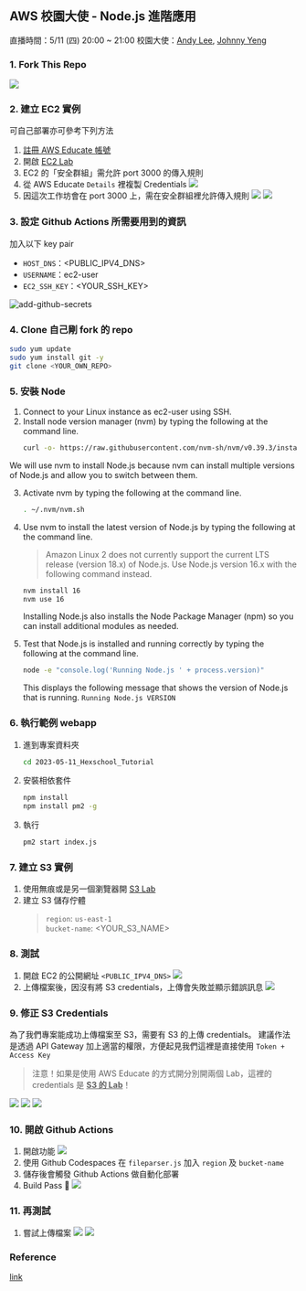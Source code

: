 ## AWS 校園大使 - Node.js 進階應用
直播時間：5/11 (四) 20:00 ~ 21:00
校園大使：[Andy Lee](https://github.com/106207411), [Johnny Yeng](https://github.com/a2902793)

### 1. Fork This Repo
![](./imgs/1-fork.png)

### 2. 建立 EC2 實例
可自己部署亦可參考下列方法
1. [註冊 AWS Educate 帳號](https://awseducate/1)
2. 開啟 [EC2 Lab](https://awseducate.instructure.com/courses/770/assignments/3187?module_item_id=13664)
3. EC2 的「安全群組」需允許 port 3000 的傳入規則
4. 從 AWS Educate `Details` 裡複製 Credentials
    ![](./imgs/2-credentials.png)
5. 因這次工作坊會在 port 3000 上，需在安全群組裡允許傳入規則
    ![](./imgs/3-inbound.png)
    ![](./imgs/3-allow-port-3000.png)

### 3. 設定 Github Actions 所需要用到的資訊
加入以下 key pair
- `HOST_DNS`：<PUBLIC_IPV4_DNS>
- `USERNAME`：ec2-user
- `EC2_SSH_KEY`：<YOUR_SSH_KEY><br>

![add-github-secrets](./imgs/4-add-github-secrets.png)

### 4. Clone 自己剛 fork 的 repo
```bash
sudo yum update
sudo yum install git -y
git clone <YOUR_OWN_REPO>
```

### 5. 安裝 Node
1. Connect to your Linux instance as ec2-user using SSH.
2. Install node version manager (nvm) by typing the following at the command line.
    ```bash
    curl -o- https://raw.githubusercontent.com/nvm-sh/nvm/v0.39.3/install.sh | bash
    ```
We will use nvm to install Node.js because nvm can install multiple versions of Node.js and allow you to switch between them.

3. Activate nvm by typing the following at the command line.
    ```bash
    . ~/.nvm/nvm.sh
    ```

4. Use nvm to install the latest version of Node.js by typing the following at the command line.
    > Amazon Linux 2 does not currently support the current LTS release (version 18.x) of Node.js. Use Node.js version 16.x with the following command instead.
    ```bash
    nvm install 16
    nvm use 16
    ```
    
    Installing Node.js also installs the Node Package Manager (npm) so you can install additional modules as needed.
5. Test that Node.js is installed and running correctly by typing the following at the command line.
    ```bash
    node -e "console.log('Running Node.js ' + process.version)"
    ```
    This displays the following message that shows the version of Node.js that is running.
    `Running Node.js VERSION`

### 6. 執行範例 webapp
1. 進到專案資料夾
    ```bash
    cd 2023-05-11_Hexschool_Tutorial
    ```
2. 安裝相依套件
    ```bash
    npm install
    npm install pm2 -g
    ```
3. 執行
    ```bash
    pm2 start index.js
    ```
### 7. 建立 S3 實例
1. 使用無痕或是另一個瀏覽器開 [S3 Lab](https://awseducate.instructure.com/courses/770/assignments/3186?module_item_id=13663)
2. 建立 S3 儲存佇體
    > `region`: `us-east-1`<br>`bucket-name`: <YOUR_S3_NAME>

### 8. 測試
1. 開啟 EC2 的公開網址 `<PUBLIC_IPV4_DNS>`
    ![](./imgs/5-webapp.png)
2. 上傳檔案後，因沒有將 S3 credentials，上傳會失敗並顯示錯誤訊息
    ![](./imgs/5-webapp-unsuccessful.png)

### 9. 修正 S3 Credentials
為了我們專案能成功上傳檔案至 S3，需要有 S3 的上傳 credentials。
建議作法是透過 API Gateway 加上適當的權限，方便起見我們這裡是直接使用 `Token + Access Key`
> 注意！如果是使用 AWS Educate 的方式開分別開兩個 Lab，這裡的 credentials 是 <ins><b>S3 的 Lab</b></ins>！

![](./imgs/6-S3-credentials_1.png)
![](./imgs/6-S3-credentials_2.png)
![](./imgs/6-S3-credentials_3.png)

### 10. 開啟 Github Actions
1. 開啟功能
![](./imgs/5-github-actions.png)
2. 使用 Github Codespaces 在 `fileparser.js` 加入 `region` 及 `bucket-name`
3. 儲存後會觸發 Github Actions 做自動化部署
4. Build Pass 🎉
    ![](./imgs/7-github-actions-buid-pass.png)

### 11. 再測試
1. 嘗試上傳檔案
![](./imgs/5-webapp.png)
![](./imgs/5-webapp-successful.png)

### Reference
[link](https://github.com/Fiyin-Anne/node-s3-upload)